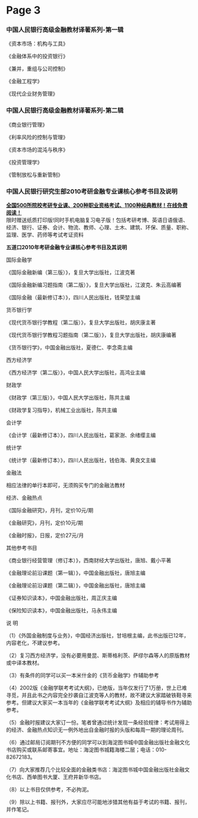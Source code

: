 # Page 3

### 中国人民银行高级金融教材译著系列-第一辑

《资本市场：机构与工具》

《金融体系中的投资银行》

《兼并，重组与公司控制》

《金融工程学》

《现代企业财务管理》

### 中国人民银行高级金融教材译著系列-第二辑

《商业银行管理》

《利率风险的控制与管理》

《资本市场的混沌与秩序》

《投资管理学》

《管制放松与重新管制》

### 中国人民银行研究生部2010考研金融专业课核心参考书目及说明

[**全国500所院校考研专业课、200种职业资格考试、1100种经典教材！在线免费阅读！**](http://free.100xuexi.com/)\
限时赠送纸质打印版!同时手机电脑复习电子版！包括考研考博、英语日语俄语、经济、银行、证券、会计、物流、教师、心理、土木、建筑、环保、质量、职称、监理、医学、药师等考试考证资料

**五道口2010年考研金融专业课核心参考书目及其说明**

国际金融学

《国际金融新编（第三版）》，复旦大学出版社，江波克著

《国际金融新编习题指南（第二版）》，复旦大学出版社，江波克、朱云高编著

《国际金融（最新修订本）》，四川人民出版社，钱荣堃主编

货币银行学

《现代货币银行学教程（第二版）》，复旦大学出版社，胡庆康主著

《现代货币银行学教程习题指南（第二版）》，复旦大学出版社，胡庆康编著

《货币银行学》，中国金融出版社，夏德仁、李念斋主编

西方经济学

《西方经济学（第二版）》，中国人民大学出版社，高鸿业主编

财政学

《财政学（第三版）》，中国人民大学出版社，陈共主编

《财政学复习指导》，机械工业出版社，陈共主编

会计学

《会计学（最新修订本）》，四川人民出版社，葛家澍、余绪缨主编

统计学

《统计学（最新修订本）》，四川人民出版社，钱伯海、黄良文主编

金融法

相应法律的单行本即可，无须购买专门的金融法教材

经济、金融热点

《国际金融研究》，月刊，定价10元/期

《金融研究》，月刊，定价10元/期

《金融时报》，日报，定价27元/月

其他参考书目

《商业银行经营管理（修订本）》，西南财经大学出版社，唐旭、戴小平著

《金融理论前沿课题（第一辑）》，中国金融出版社，唐旭主编

《金融理论前沿课题（第二辑）》，中国金融出版社，唐旭主编

《证券知识读本》，中国金融出版社，周正庆主编

《保险知识读本》，中国金融出版社，马永伟主编

说 明

（1）《外国金融制度与业务》，中国经济出版社，甘培根主编，此书出版已12年，内容老化，不建议参考。

（2）复习西方经济学，没有必要用曼昆、斯蒂格利茨、萨缪尔森等人的原版教材或中译本教材。

（3）有条件的同学可以买一本米什金的《货币金融学》作辅助参考

（4）2002版《金融学联考考试大纲》，已绝版，当年仅发行了1万册，世上已难寻觅，并且此书之内容完全抄袭自江波克等人的教材，故不建议大家踏破铁鞋寻来参考。但建议大家买一本当年的《金融学联考考试大纲》及相应的辅导书作为辅助参考。

（5）金融时报建议大家订一份。笔者曾通过统计发现一条经验规律：考试用得上的经济、金融热点知识无一例外地出自金融时报的头版和每周一期的理论周刊。

（6）通过邮局订阅期刊不方便的同学可以到海淀图书城中国金融出版社金融文化书店购买或联系邮寄事宜。地址：海淀图书城籍海楼二层；电话：010-82672183。

（7）向大家推荐几个比较全面的金融类书店：海淀图书城中国金融出版社金融文化书店、西单图书大厦、王府井新华书店。

（8）以上书目仅供参考，不必拘泥。

（9）除以上书籍、报刊外，大家应尽可能地涉猎其他有益于考试的书籍、报刊，并作笔记。


